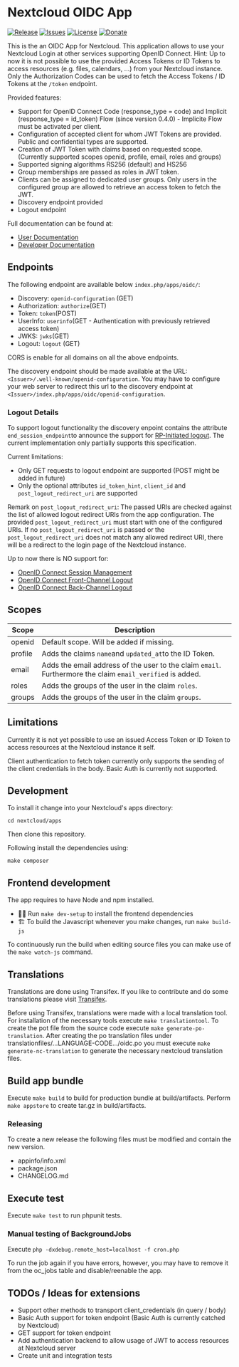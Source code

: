 # Nextcloud OIDC App

[![Release](https://img.shields.io/github/release/H2CK/oidc.svg)](https://github.com/H2CK/oidc/releases/latest)
[![Issues](https://img.shields.io/github/issues/H2CK/oidc.svg)](https://github.com/H2CK/oidc/issues)
[![License](https://img.shields.io/github/license/H2CK/oidc)](https://github.com/H2CK/oidc/blob/master/COPYING)
[![Donate](https://img.shields.io/badge/donate-PayPal-green.svg)](https://www.paypal.com/cgi-bin/webscr?cmd=_s-xclick&hosted_button_id=QRSDVQA2UMJQC&source=url)

This is the an OIDC App for Nextcloud. This application allows to use your Nextcloud Login at other services supporting OpenID Connect.
Hint: Up to now it is not possible to use the provided Access Tokens or ID Tokens to access resources (e.g. files, calendars, ...) from your Nextcloud instance. Only the Authorization Codes can be used to fetch the Access Tokens / ID Tokens at the `/token` endpoint.

Provided features:

- Support for OpenID Connect Code (response_type = code) and Implicit (response_type = id_token) Flow (since version 0.4.0) - Implicite Flow must be activated per client.
- Configuration of accepted client for whom JWT Tokens are provided. Public and confidential types are supported.
- Creation of JWT Token with claims based on requested scope. (Currently supported scopes openid, profile, email, roles and groups)
- Supported signing algorithms RS256 (default) and HS256
- Group memberships are passed as roles in JWT token.
- Clients can be assigned to dedicated user groups. Only users in the configured group are allowed to retrieve an access token to fetch the JWT.
- Discovery endpoint provided
- Logout endpoint

Full documentation can be found at:

- [User Documentation](https://github.com/H2CK/oidc/wiki#user-documentation)
- [Developer Documentation](https://github.com/H2CK/oidc/wiki#developer-documentation)

## Endpoints

The following endpoint are available below `index.php/apps/oidc/`:

- Discovery: `openid-configuration` (GET)
- Authorization: `authorize`(GET)
- Token: `token`(POST)
- UserInfo: `userinfo`(GET - Authentication with previously retrieved access token)
- JWKS: `jwks`(GET)
- Logout: `logout` (GET)

CORS is enable for all domains on all the above endpoints.

The discovery endpoint should be made available at the URL: `<Issuer>/.well-known/openid-configuration`. You may have to configure your web server to redirect this url to the discovery endpoint at `<Issuer>/index.php/apps/oidc/openid-configuration`.

### Logout Details

To support logout functionality the discovery enpoint contains the attribute `end_session_endpoint`to announce the support for [RP-Initiated logout](https://openid.net/specs/openid-connect-rpinitiated-1_0.html). The current implementation only partially supports this specification.

Current limitations:

- Only GET requests to logout endpoint are supported (POST might be added in future)
- Only the optional attributes `id_token_hint`, `client_id` and `post_logout_redirect_uri` are supported

Remark on `post_logout_redirect_uri`: The passed URIs are checked against the list of allowed logout redirect URIs from the app configuration. The provided `post_logout_redirect_uri` must start with one of the configured URIs.
If no `post_logout_redirect_uri` is passed or the `post_logout_redirect_uri` does not match any allowed redirect URI, there will be a redirect to the login page of the Nextcloud instance.

Up to now there is NO support for:

- [OpenID Connect Session Management](https://openid.net/specs/openid-connect-session-1_0.html)
- [OpenID Connect Front-Channel Logout](https://openid.net/specs/openid-connect-frontchannel-1_0.html)
- [OpenID Connect Back-Channel Logout](https://openid.net/specs/openid-connect-backchannel-1_0.html)

## Scopes

| Scope | Description |
|---|---|
| openid | Default scope. Will be added if missing. |
| profile | Adds the claims `name`and `updated_at`to the ID Token. |
| email | Adds the email address of the user to the claim `email`. Furthermore the claim `email_verified` is added. |
| roles | Adds the groups of the user in the claim `roles`. |
| groups | Adds the groups of the user in the claim `groups`. |

## Limitations

Currently it is not yet possible to use an issued Access Token or ID Token to access resources at the Nextcloud instance it self.

Client authentication to fetch token currently only supports the sending of the client credentials in the body. Basic Auth is currently not supported.

## Development

To install it change into your Nextcloud's apps directory:

    cd nextcloud/apps

Then clone this repository.

Following install the dependencies using:

    make composer

## Frontend development

The app requires to have Node and npm installed.

- 👩‍💻 Run `make dev-setup` to install the frontend dependencies
- 🏗 To build the Javascript whenever you make changes, run `make build-js`

To continuously run the build when editing source files you can make use of the `make watch-js` command.

## Translations

Translations are done using Transifex. If you like to contribute and do some translations please visit [Transifex](https://www.transifex.com/nextcloud/nextcloud/oidc/).

Before using Transifex, translations were made with a local translation tool. For installation of the necessary tools execute `make translationtool`. To create the pot file from the source code execute `make generate-po-translation`. After creating the po translation files under translationfiles/...LANGUAGE-CODE.../oidc.po you must execute `make generate-nc-translation` to generate the necessary nextcloud translation files.

## Build app bundle

Execute `make build` to build for production bundle at build/artifacts. Perform `make appstore` to create tar.gz in build/artifacts.

### Releasing

To create a new release the following files must be modified and contain the new version.

- appinfo/info.xml
- package.json
- CHANGELOG.md

## Execute test

Execute `make test` to run phpunit tests.

### Manual testing of BackgroundJobs

Execute  `php -dxdebug.remote_host=localhost -f cron.php`

To run the job again if you have errors, however, you may have to remove it from the oc_jobs table and disable/reenable the app.

## TODOs / Ideas for extensions

- Support other methods to transport client_credentials (in query / body)
- Basic Auth support for token endpoint (Basic Auth is currently catched by Nextcloud)
- GET support for token endpoint
- Add authentication backend to allow usage of JWT to access resources at Nextcloud server
- Create unit and integration tests
